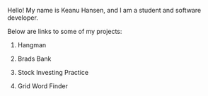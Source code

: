 Hello! 
My name is Keanu Hansen, and I am a student and software developer.

Below are links to some of my projects:

1. Hangman

2. Brads Bank

3. Stock Investing Practice

4. Grid Word Finder

